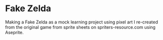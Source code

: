 # Fake Zelda

Making a Fake Zelda as a mock learning project using pixel art I re-created from the original game from sprite sheets on spriters-resource.com using Aseprite.
